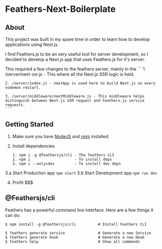 # Feathers-Next-Boilerplate

## About

This project was built in my spare time in order to learn how to develop applications using Next.js.

I find Feathers.js to be an very useful tool for server development, so I decided to develop a Next.js app that uses Feathers.js for it's server. 

This required a few changes to the feathers server, mainly in the 
    ```
    1. /server/next-ssr.js - This where all the Next.js SSR logic is held.

    2. /server/index.js - nextApp is used here to build Next.js on every nodemon restart.

    3. /server/middleware/nextMiddleware.js - This middleware helps distinguish between Next.js SSR request and Feathers.js service requests.
    ```

## Getting Started
1. Make sure you have [NodeJS](https://nodejs.org/) and [npm](https://www.npmjs.com/) installed.
2. Install dependencies

    ```
    1. npm i -g @feathersjs/cli - The feathers CLI
    2. npm i                    - To install deps
    3. npm i --only=dev         - To install dev deps
    ```

3.a Start Production app
    ```
    npm start
    ```
3.b Start Development app
    ```
    npm run dev
    ```

4. Profit $$$

## @Feathersjs/cli
Feathers has a powerful command line interface. Here are a few things it can do:

```
$ npm install -g @feathersjs/cli          # Install Feathers CLI

$ feathers generate service               # Generate a new Service
$ feathers generate hook                  # Generate a new Hook
$ feathers help                           # Show all commands
```
